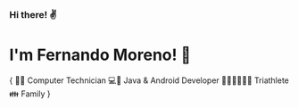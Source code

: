 ### Hi there! ✌

# I'm Fernando Moreno! 👋
{ 
  👨‍🎓 Computer Technician
  💻📱 Java & Android Developer
  🏃‍♂️🏊‍♀️🚴‍♂️ Triathlete
  👪 Family 
  }
